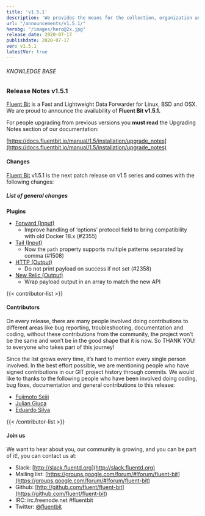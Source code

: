 ```yaml
---
title: 'v1.5.1'
description: 'We provides the means for the collection, organization and computerized retrieval of knowledge and Lightweight Data Forwarder for Linux, BSD and OSX. We are proud to announce the availability of Fluent Bit v1.5.1.'
url: "/announcements/v1.5.1/"
herobg: "/images/hero@2x.jpg"
release_date: 2020-07-17
publishdate: 2020-07-17
ver: v1.5.1
latestVer: true
---
```


###### KNOWLEDGE BASE

### Release Notes v1.5.1

[Fluent Bit](https://fluentbit.io/) is a Fast and Lightweight Data Forwarder for Linux, BSD and OSX. We are proud to announce the availability of **Fluent Bit v1.5.1.**

For people upgrading from previous versions you **must read** the Upgrading Notes section of our documentation:

[https://docs.fluentbit.io/manual/1.5/installation/upgrade_notes](https://docs.fluentbit.io/manual/1.5/installation/upgrade_notes)

#### Changes

[Fluent Bit](https://fluentbit.io) v1.5.1 is the next patch release on v1.5 series and comes with the following changes:

##### List of general changes

**Plugins**

* [Forward (Input)](https://docs.fluentbit.io/manual/1.5/pipeline/inputs/forward/)
  * Improve handling of ‘options’ protocol field to bring compatibility with old Docker 18.x (#2355)
* [Tail (Input)](https://docs.fluentbit.io/manual/1.5/pipeline/inputs/tail/)
  * Now the `path` property supports multiple patterns separated by comma (#1508)
* [HTTP (Output)](https://docs.fluentbit.io/manual/1.5/pipeline/outputs/http/)
  * Do not print payload on success if not set (#2358)
* [New Relic (Output)](https://docs.fluentbit.io/manual/1.5/pipeline/outputs/new-relic/)
  * Wrap payload output in an array to match the new API

{{< contributor-list >}}

#### Contributors

On every release, there are many people involved doing contributions to different areas like bug reporting, troubleshooting, documentation and coding, without these contributions from the community, the project won’t be the same and won’t be in the good shape that it is now. So THANK YOU! to everyone who takes part of this journey!

Since the list grows every time, it’s hard to mention every single person involved. In the best effort possible, we are mentioning people who have signed contributions in our GIT project history through commits. We would like to thanks to the following people who have been involved doing coding, bug fixes, documentation and general contributions to this release:

* [Fujimoto Seiji](https://github.com/fujimotos)
* [Julian Giuca](https://github.com/juliangiuca)
* [Eduardo Silva](https://github.com/edsiper)

{{< /contributor-list >}}

#### Join us

We want to hear about you, our community is growing, and you can be part of it!, you can contact us at:

* Slack: [http://slack.fluentd.org](http://slack.fluentd.org)
* Mailing list: [https://groups.google.com/forum/#!forum/fluent-bit](https://groups.google.com/forum/#!forum/fluent-bit)
* Github: [http://github.com/fluent/fluent-bit](https://github.com/fluent/fluent-bit)
* IRC: irc.freenode.net #fluentbit
* Twitter: [@fluentbit](https://twitter.com/fluentbit)